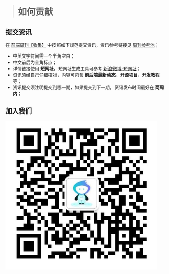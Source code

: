 
> # 如何贡献

## 提交资讯

在 [前端周刊【收集】](https://github.com/FreeCodeCamp-Chengdu/IT-Technology-weekly/issues/1) 中按照如下规范提交资讯，资讯参考链接见 [周刊参考池](https://github.com/FreeCodeCamp-Chengdu/IT-Technology-weekly/issues/22)；

- 中英文字符间需一个半角空白；
- 中文前后为全角标点；
- 详情链接使用 **短网址**，短网址生成工具可参考 [新浪微博-短网址](http://dwz.wailian.work/)；
- 资讯须经自己仔细核对，内容可包含 **前后端最新动态**，**开源项目**，**开发教程** 等；
- 资讯提交须注明提交到哪一期，如果提交到下一期，资讯发布时间最好在 **两周内**；

## 加入我们

![加入我们](./images/join-us.jpg)